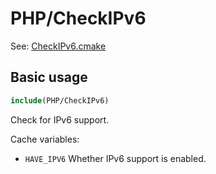 # PHP/CheckIPv6

See: [CheckIPv6.cmake](https://github.com/petk/php-build-system/blob/master/cmake/cmake/modules/PHP/CheckIPv6.cmake)

## Basic usage

```cmake
include(PHP/CheckIPv6)
```

Check for IPv6 support.

Cache variables:

* `HAVE_IPV6`
  Whether IPv6 support is enabled.
